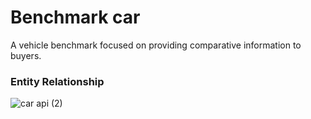 # Benchmark car

A vehicle benchmark focused on providing comparative information to buyers.

### Entity Relationship

![car api (2)](https://github.com/GuilhermeBley/BenchmarkCar/assets/69880922/75860586-ce92-4f90-be20-4f9c241062e4)
